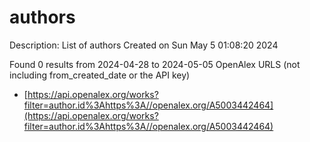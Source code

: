 # authors
Description: List of authors
Created on Sun May  5 01:08:20 2024

Found 0 results from 2024-04-28 to 2024-05-05
OpenAlex URLS (not including from_created_date or the API key)
- [https://api.openalex.org/works?filter=author.id%3Ahttps%3A//openalex.org/A5003442464](https://api.openalex.org/works?filter=author.id%3Ahttps%3A//openalex.org/A5003442464)

